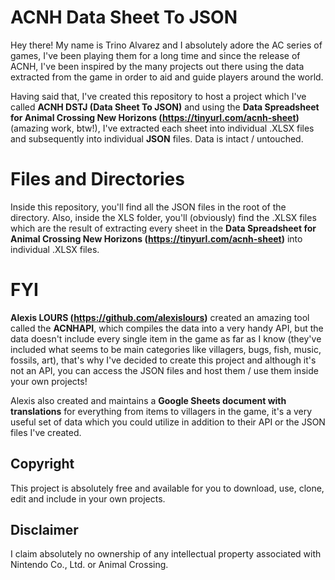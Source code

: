 # ACNH Data Sheet To JSON

Hey there! My name is Trino Alvarez and I absolutely adore the AC series of games, I've been playing them for a long time and since the release of ACNH, I've been inspired by the many projects out there using the data extracted from the game in order to aid and guide players around the world.

Having said that, I've created this repository to host a project which I've called **ACNH DSTJ (Data Sheet To JSON)** and using the **Data Spreadsheet for Animal Crossing New Horizons (https://tinyurl.com/acnh-sheet)** (amazing work, btw!), I've extracted each sheet into individual .XLSX files and subsequently into individual **JSON** files. Data is intact / untouched.

# Files and Directories

Inside this repository, you'll find all the JSON files in the root of the directory. Also, inside the XLS folder, you'll (obviously) find the .XLSX files which are the result of extracting every sheet in the **Data Spreadsheet for Animal Crossing New Horizons (https://tinyurl.com/acnh-sheet)** into individual .XLSX files.

# FYI

**Alexis LOURS (https://github.com/alexislours)** created an amazing tool called the **ACNHAPI**, which compiles the data into a very handy API, but the data doesn't include every single item in the game as far as I know (they've included what seems to be main categories like villagers, bugs, fish, music, fossils, art), that's why I've decided to create this project and although it's not an API, you can access the JSON files and host them / use them inside your own projects!

Alexis also created and maintains a **Google Sheets document with translations** for everything from items to villagers in the game, it's a very useful set of data which you could utilize in addition to their API or the JSON files I've created.

## Copyright

This project is absolutely free and available for you to download, use, clone, edit and include in your own projects.

## Disclaimer

I claim absolutely no ownership of any intellectual property associated with Nintendo Co., Ltd. or Animal Crossing.
